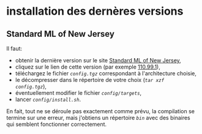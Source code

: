 # installation des dernères versions

## Standard ML of New Jersey

Il faut:

- obtenir la dernière version sur le site [Standard ML of New Jersey](http://www.smlnj.org/),
- cliquez sur le lien de cette version (par exemple [110.99.1](http://www.smlnj.org/dist/working/110.99.1/index.html)),
- téléchargez le fichier _`config.tgz`_ correspondant à l'architecture choisie,
- le décompresser dans le répertoire de votre choix (_`tar xzf    config.tgz`_),
- éventuellement modifier le fichier _`config/targets`_,
- lancer _`config/install.sh`_.

En fait, tout ne se déroule pas exactement comme prévu, la compilation se termine sur une erreur, mais j'obtiens un répertoire _`bin`_ avec des binaires qui semblent fonctionner correctement.

